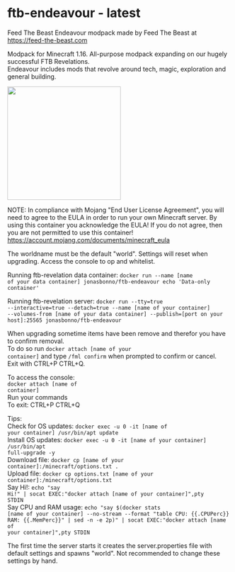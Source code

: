 # ftb-endeavour - latest
Feed The Beast Endeavour modpack
made by Feed The Beast at https://feed-the-beast.com

Modpack for Minecraft 1.16.
All-purpose modpack expanding on our hugely successful FTB Revelations.</br>
Endeavour includes mods that revolve around tech, magic, exploration and general building.

<img src="https://apps.modpacks.ch/modpacks/art/78/1024_1024.png" width="256" height="256">

NOTE: In compliance with Mojang "End User License Agreement", you will need to agree to the EULA in order to run your own Minecraft server. By using this container you acknowledge the EULA! If you do not agree, then you are not permitted to use this container!
https://account.mojang.com/documents/minecraft_eula

The worldname must be the default "world". 
Settings will reset when upgrading.
Access the console to op and whitelist.

Running ftb-revelation data container:
<code>docker run --name [name of your data container] jonasbonno/ftb-endeavour echo 'Data-only container'</code>

Running ftb-revelation server:
<code>docker run --tty=true --interactive=true --detach=true --name [name of your container] --volumes-from [name of your data container] --publish=[port on your host]:25565 jonasbonno/ftb-endeavour</code>

When upgrading sometime items have been remove and therefor you have to confirm removal.</br>
To do so run <code>docker attach [name of your container]</code> and type <code>/fml confirm</code> when prompted to confirm or cancel.</br>
Exit with CTRL+P CTRL+Q. </br>

To access the console:
</br><code>docker attach [name of container]</code>
</br>Run your commands
</br>To exit: CTRL+P CTRL+Q

Tips:
</br>Check for OS updates: <code>docker exec -u 0 -it [name of your container] /usr/bin/apt update</code>
</br>Install OS updates: <code>docker exec -u 0 -it [name of your container] /usr/bin/apt full-upgrade -y</code>
</br>Download file: <code>docker cp [name of your container]:/minecraft/options.txt .</code>
</br>Upload file: <code>docker cp options.txt [name of your container]:/minecraft/options.txt</code>
</br>Say Hi!: <code>echo "say Hi!" | socat EXEC:"docker attach [name of your container]",pty STDIN</code>
</br>Say CPU and RAM usage: <code>echo "say $(docker stats [name of your container] --no-stream --format "table CPU: {{.CPUPerc}} RAM: {{.MemPerc}}" | sed -n -e 2p)" | socat EXEC:"docker attach [name of your container]",pty STDIN</code>

The first time the server starts it creates the server.properties file with default settings and spawns "world". 
Not recommended to change these settings by hand.
